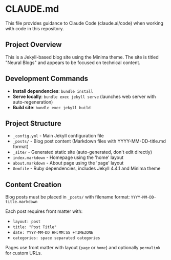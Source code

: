 # CLAUDE.md

This file provides guidance to Claude Code (claude.ai/code) when working with code in this repository.

## Project Overview

This is a Jekyll-based blog site using the Minima theme. The site is titled "Neural Blogs" and appears to be focused on technical content.

## Development Commands

- **Install dependencies**: `bundle install`
- **Serve locally**: `bundle exec jekyll serve` (launches web server with auto-regeneration)
- **Build site**: `bundle exec jekyll build`

## Project Structure

- `_config.yml` - Main Jekyll configuration file
- `_posts/` - Blog post content (Markdown files with YYYY-MM-DD-title.md format)
- `_site/` - Generated static site (auto-generated, don't edit directly)
- `index.markdown` - Homepage using the 'home' layout
- `about.markdown` - About page using the 'page' layout
- `Gemfile` - Ruby dependencies, includes Jekyll 4.4.1 and Minima theme

## Content Creation

Blog posts must be placed in `_posts/` with filename format: `YYYY-MM-DD-title.markdown`

Each post requires front matter with:
- `layout: post`
- `title: "Post Title"`
- `date: YYYY-MM-DD HH:MM:SS +TIMEZONE`
- `categories: space separated categories`

Pages use front matter with layout (`page` or `home`) and optionally `permalink` for custom URLs.